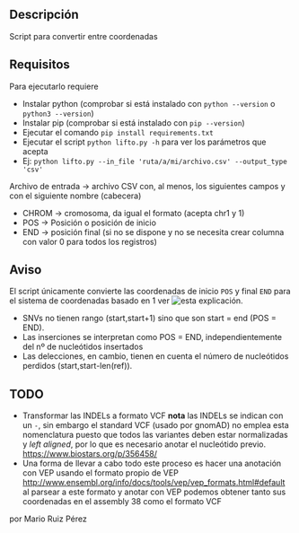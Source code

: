 
## Descripción

Script para convertir entre coordenadas

## Requisitos

Para ejecutarlo requiere
- Instalar python (comprobar si está instalado con `python --version` o `python3 --version`)
- Instalar pip (comprobar si está instalado con `pip --version`)
- Ejecutar el comando `pip install requirements.txt`
- Ejecutar el script `python lifto.py -h` para ver los parámetros que acepta
- Ej: `python lifto.py --in_file 'ruta/a/mi/archivo.csv' --output_type 'csv'`

Archivo de entrada -> archivo CSV con, al menos, los siguientes campos y con el siguiente nombre (cabecera)
- CHROM -> cromosoma, da igual el formato (acepta chr1 y 1)
- POS -> Posición o posición de inicio
- END -> posición final (si no se dispone y no se necesita crear columna con valor 0 para todos los registros)

## Aviso

El script únicamente convierte las coordenadas de inicio `POS` y final `END` para el sistema de coordenadas basado en 1
ver ![esta explicación](https://www.biostars.org/p/84686/).

- SNVs no tienen rango (start,start+1) sino que son start = end (POS = END).
- Las inserciones se interpretan como POS = END, independientemente del nº de nucleótidos insertados
- Las delecciones, en cambio, tienen en cuenta el número de nucleótidos perdidos (start,start-len(ref)).

## TODO

- Transformar las INDELs a formato VCF **nota** las INDELs se indican con un `-`, sin embargo el standard VCF (usado por gnomAD) no emplea esta nomenclatura puesto que todos las variantes deben estar normalizadas y *left aligned*, por lo que es necesario anotar el nucleótido previo. https://www.biostars.org/p/356458/ 
- Una forma de llevar a cabo todo este proceso es hacer una anotación con VEP usando el formato propio de VEP http://www.ensembl.org/info/docs/tools/vep/vep_formats.html#default al parsear a este formato y anotar con VEP podemos obtener tanto sus coordenadas en el assembly 38 como el formato VCF


por Mario Ruiz Pérez